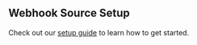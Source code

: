 ## Webhook Source Setup

Check out our [setup guide](https://hub.buildable.dev/) to learn how to get started.